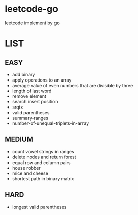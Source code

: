 # leetcode-go
leetcode implement by go

# LIST

## EASY
- add binary
- apply operations to an array
- average value of even numbers that are divisible by three
- length of last word
- remove element
- search insert position
- srqtx
- valid parentheses
- summary-ranges
- number-of-unequal-triplets-in-array


## MEDIUM
- count vowel strings in ranges
- delete nodes and return forest
- equal row and column pairs
- house robber
- mice and cheese
- shortest path in binary matrix

## HARD
- longest valid parentheses
